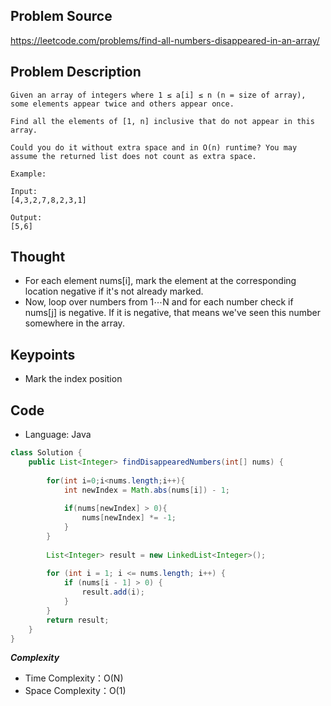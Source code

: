 ## Problem Source
https://leetcode.com/problems/find-all-numbers-disappeared-in-an-array/

## Problem Description
```
Given an array of integers where 1 ≤ a[i] ≤ n (n = size of array), some elements appear twice and others appear once.

Find all the elements of [1, n] inclusive that do not appear in this array.

Could you do it without extra space and in O(n) runtime? You may assume the returned list does not count as extra space.

Example:

Input:
[4,3,2,7,8,2,3,1]

Output:
[5,6]
```

## Thought
- For each element nums[i], mark the element at the corresponding location negative if it's not already marked.
- Now, loop over numbers from 1⋯N and for each number check if nums[j] is negative. If it is negative, that means we've seen this number somewhere in the array.

## Keypoints
- Mark the index position

## Code
* Language: Java

```Java
class Solution {
    public List<Integer> findDisappearedNumbers(int[] nums) {
        
        for(int i=0;i<nums.length;i++){
            int newIndex = Math.abs(nums[i]) - 1;
            
            if(nums[newIndex] > 0){
                nums[newIndex] *= -1; 
            }
        }
        
        List<Integer> result = new LinkedList<Integer>();
        
        for (int i = 1; i <= nums.length; i++) {
            if (nums[i - 1] > 0) {
                result.add(i);
            }
        }
        return result;
    }
}
```

***Complexity***

- Time Complexity：O(N)
- Space Complexity：O(1)
